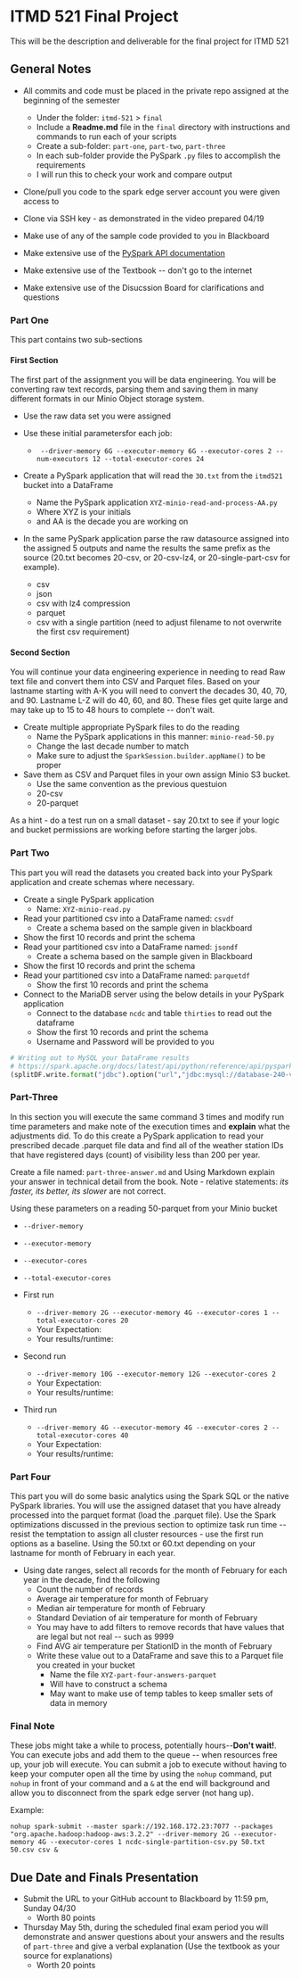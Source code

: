 # ITMD 521 Final Project

This will be the description and deliverable for the final project for ITMD 521

## General Notes

* All commits and code must be placed in the private repo assigned at the beginning of the semester
  * Under the folder: `itmd-521` > `final`
  * Include a **Readme.md** file in the `final` directory with instructions and commands to run each of your scripts
  * Create a sub-folder: `part-one`, `part-two`, `part-three`
  * In each sub-folder provide the PySpark `.py` files to accomplish the requirements
  * I will run this to check your work and compare output
* Clone/pull you code to the spark edge server account you were given access to
* Clone via SSH key - as demonstrated in the video prepared 04/19

* Make use of any of the sample code provided to you in Blackboard
* Make extensive use of the [PySpark API documentation](https://spark.apache.org/docs/latest/api/python/index.html "PySpark API documentation") 
* Make extensive use of the Textbook -- don't go to the internet
* Make extensive use of the Disucssion Board for clarifications and questions

### Part One

This part contains two sub-sections

#### First Section

The first part of the assignment you will be data engineering. You will be converting raw text records, parsing them and saving them in many different formats in our Minio Object storage system.

* Use the raw data set you were assigned
* Use these initial parametersfor each job:
  * ``` --driver-memory 6G --executor-memory 6G --executor-cores 2 --num-executors 12 --total-executor-cores 24```

* Create a PySpark application that will read the `30.txt` from the `itmd521` bucket into a DataFrame
  * Name the PySpark application `XYZ-minio-read-and-process-AA.py`
  * Where XYZ is your initials
  * and AA is the decade you are working on
* In the same PySpark application parse the raw datasource assigned into the assigned 5 outputs and name the results the same prefix as the source (20.txt becomes 20-csv, or 20-csv-lz4, or 20-single-part-csv for example).
  * csv
  * json
  * csv with lz4 compression
  * parquet
  * csv with a single partition (need to adjust filename to not overwrite the first csv requirement)

#### Second Section

You will continue your data engineering experience in needing to read Raw text file and convert them into CSV and Parquet files. Based on your lastname starting with A-K you will need to convert the decades 30, 40, 70, and 90. Lastname L-Z will do 40, 60, and 80. These files get quite large and may take up to 15 to 48 hours to complete -- don't wait. 

* Create multiple appropriate PySpark files to do the reading
  * Name the PySpark applications in this manner: `minio-read-50.py`
  * Change the last decade number to match
  * Make sure to adjust the `SparkSession.builder.appName()` to be proper
* Save them as CSV and Parquet files in your own assign Minio S3 bucket.
  * Use the same convention as the previous questuion
  * 20-csv
  * 20-parquet

As a hint - do a test run on a small dataset - say 20.txt to see if your logic and bucket permissions are working before starting the larger jobs.

### Part Two

This part you will read the datasets you created back into your PySpark application and create schemas where necessary.

* Create a single PySpark application
  * Name: `XYZ-minio-read.py` 
* Read your partitioned csv into a DataFrame named: `csvdf`
  * Create a schema based on the sample given in blackboard
* Show the first 10 records and print the schema
* Read your partitioned csv into a DataFrame named: `jsondf`  
  * Create a schema based on the sample given in Blackboard
* Show the first 10 records and print the schema
* Read your partitioned csv into a DataFrame named: `parquetdf`
  * Show the first 10 records and print the schema
* Connect to the MariaDB server using the below details in your PySpark application
  * Connect to the database `ncdc` and table `thirties` to read out the dataframe 
  * Show the first 10 records and print the schema
  * Username and Password will be provided to you

```python
# Writing out to MySQL your DataFrame results
# https://spark.apache.org/docs/latest/api/python/reference/api/pyspark.sql.DataFrameWriter.save.html
(splitDF.write.format("jdbc").option("url","jdbc:mysql://database-240-vm0.service.consul:3306/ncdc").option("driver","com.mysql.cj.jdbc.Driver").option("dbtable","thirty").option("user",os.getenv('MYSQLUSER')).option("truncate",True).mode("overwrite").option("password", os.getenv('MYSQLPASS')).save())
```

### Part-Three

In this section you will execute the same command 3 times and modify run time parameters and make note of the execution times and **explain** what the adjustments did. To do this create a PySpark application to read your prescribed decade .parquet file data and find all of the weather station IDs that have registered days (count) of visibility less than 200 per year.

Create a file named: `part-three-answer.md` and Using Markdown explain your answer in technical detail from the book. Note - relative statements: *its faster, its better, its slower* are not correct.

Using these parameters on a reading 50-parquet from your Minio bucket

* `--driver-memory`
* `--executor-memory`
* `--executor-cores`
* `--total-executor-cores`

* First run
  * `--driver-memory 2G --executor-memory 4G --executor-cores 1 --total-executor-cores 20`
  * Your Expectation:
  * Your results/runtime:
* Second run
  * `--driver-memory 10G --executor-memory 12G --executor-cores 2`
  * Your Expectation:
  * Your results/runtime:
* Third run
  * `--driver-memory 4G --executor-memory 4G --executor-cores 2 --total-executor-cores 40`
  * Your Expectation:
  * Your results/runtime:

### Part Four

This part you will do some basic analytics using the Spark SQL or the native PySpark libraries. You will use the assigned dataset that you have already processed into the parquet format (load the .parquet file).  Use the Spark optimizations discussed in the previous section to optimize task run time -- resist the temptation to assign all cluster resources - use the first run options as a baseline.  Using the 50.txt or 60.txt depending on your lastname for month of February in each year.

* Using date ranges, select all records for the month of February for each year in the decade, find the following
  * Count the number of records
  * Average air temperature for month of February 
  * Median air temperature for month of February
  * Standard Deviation of air temperature for month of February
  * You may have to add filters to remove records that have values that are legal but not real -- such as 9999
  * Find AVG air temperature per StationID in the month of February
  * Write these value out to a DataFrame and save this to a Parquet file you created in your bucket
    * Name the file `XYZ-part-four-answers-parquet`
    * Will have to construct a schema
    * May want to make use of temp tables to keep smaller sets of data in memory

### Final Note

These jobs might take a while to process, potentially hours--**Don't wait!**.  You can execute jobs and add them to the queue -- when resources free up, your job will execute.  You can submit a job to execute without having to keep your computer open all the time by using the `nohup` command, put `nohup` in front of your command and a `&` at the end will background and allow you to disconnect from the spark edge server (not hang up). 

Example: 

```nohup spark-submit --master spark://192.168.172.23:7077 --packages "org.apache.hadoop:hadoop-aws:3.2.2" --driver-memory 2G --executor-memory 4G --executor-cores 1 ncdc-single-partition-csv.py 50.txt 50.csv csv &```

## Due Date and Finals Presentation

* Submit the URL to your GitHub account to Blackboard by 11:59 pm, Sunday 04/30
  * Worth 80 points
* Thursday May 5th, during the scheduled final exam period you will demonstrate and answer questions about your answers and the results of `part-three` and give a verbal explanation (Use the textbook as your source for explanations)
  * Worth 20 points

